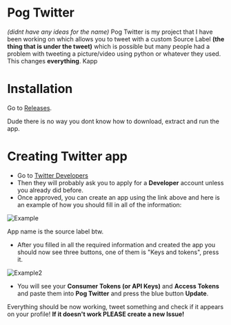 # Pog Twitter 
*(didnt have any ideas for the name)*
Pog Twitter is my project that I have been working on which allows you to tweet with a custom Source Label **(the thing that is under the tweet)** which is possible but many people had a problem with tweeting a picture/video using python or whatever they used. This changes **everything**. Kapp

# Installation
Go to [Releases](https://github.com/JeloLeaks/PogTwitter/releases/).

Dude there is no way you dont know how to download, extract and run the app.

# Creating Twitter app

* Go to [Twitter Developers](https://developer.twitter.com/en/apps)
* Then they will probably ask you to apply for a **Developer** account unless you already did before.
* Once approved, you can create an app using the link above and here is an example of how you should fill in all of the information:

![Example](https://i.imgur.com/PmTq3Ik.png)

App name is the source label btw.

* After you filled in all the required information and created the app you should now see three buttons, one of them is "Keys and tokens", press it.

![Example2](https://i.imgur.com/HyNKUBf.png)

* You will see your **Consumer Tokens (or API Keys)** and **Access Tokens** and paste them into **Pog Twitter** and press the blue button **Update**.

Everything should be now working, tweet something and check if it appears on your profile!
**If it doesn't work **PLEASE** create a new Issue!**
